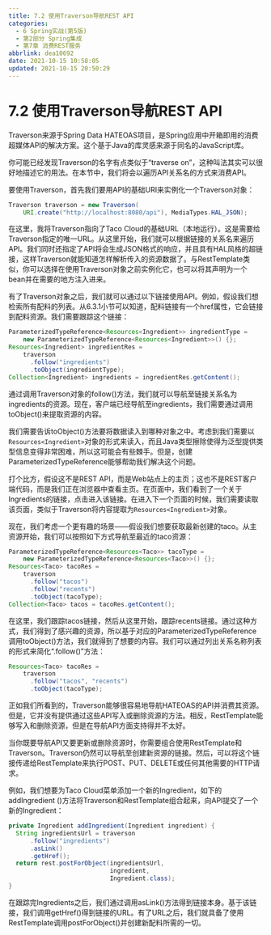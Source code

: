 ```yaml
---
title: 7.2 使用Traverson导航REST API
categories: 
  - 6 Spring实战(第5版)
  - 第2部分 Spring集成
  - 第7章 消费REST服务
abbrlink: dea10692
date: 2021-10-15 10:58:05
updated: 2021-10-15 20:50:29
---
```

# 7.2 使用Traverson导航REST API
Traverson来源于Spring Data HATEOAS项目，是Spring应用中开箱即用的消费超媒体API的解决方案。这个基于Java的库灵感来源于同名的JavaScript库。

你可能已经发现Traverson的名字有点类似于“traverse on”，这种叫法其实可以很好地描述它的用法。在本节中，我们将会以遍历API关系名的方式来消费API。

要使用Traverson，首先我们要用API的基础URI来实例化一个Traverson对象：

```java
Traverson traverson = new Traverson(
    URI.create("http://localhost:8080/api"), MediaTypes.HAL_JSON);
```

在这里，我将Traverson指向了Taco Cloud的基础URL（本地运行）。这是需要给Traverson指定的唯一URL。从这里开始，我们就可以根据链接的关系名来遍历API。我们同时还指定了API将会生成JSON格式的响应，并且具有HAL风格的超链接，这样Traverson就能知道怎样解析传入的资源数据了。与RestTemplate类似，你可以选择在使用Traverson对象之前实例化它，也可以将其声明为一个bean并在需要的地方注入进来。

有了Traverson对象之后，我们就可以通过以下链接使用API。例如，假设我们想检索所有配料的列表。从6.3.1小节可以知道，配料链接有一个href属性，它会链接到配料资源。我们需要跟踪这个链接：

```java
ParameterizedTypeReference<Resources<Ingredient>> ingredientType =
    new ParameterizedTypeReference<Resources<Ingredient>>() {};
Resources<Ingredient> ingredientRes =
    traverson
      .follow("ingredients")
      .toObject(ingredientType);
Collection<Ingredient> ingredients = ingredientRes.getContent();
```

通过调用Traverson对象的follow()方法，我们就可以导航至链接关系名为ingredients的资源。现在，客户端已经导航至ingredients，我们需要通过调用toObject()来提取资源的内容。

我们需要告诉toObject()方法要将数据读入到哪种对象之中。考虑到我们需要以`Resources<Ingredient>`对象的形式来读入，而且Java类型擦除使得为泛型提供类型信息变得非常困难，所以这可能会有些棘手。但是，创建ParameterizedTypeReference能够帮助我们解决这个问题。

打个比方，假设这不是REST API，而是Web站点上的主页；这也不是REST客户端代码，而是我们正在浏览器中查看主页。在页面中，我们看到了一个关于Ingredients的链接，点击进入该链接。在进入下一个页面的时候，我们需要读取该页面，类似于Traverson将内容提取为`Resources<Ingredient>`对象。

现在，我们考虑一个更有趣的场景——假设我们想要获取最新创建的taco。从主资源开始，我们可以按照如下方式导航至最近的taco资源：

```java
ParameterizedTypeReference<Resources<Taco>> tacoType =
    new ParameterizedTypeReference<Resources<Taco>>() {};
Resources<Taco> tacoRes =
    traverson
      .follow("tacos")
      .follow("recents")
      .toObject(tacoType);
Collection<Taco> tacos = tacoRes.getContent();
```

在这里，我们跟踪tacos链接，然后从这里开始，跟踪recents链接。通过这种方式，我们得到了感兴趣的资源，所以基于对应的ParameterizedTypeReference调用toObject()方法，我们就得到了想要的内容。我们可以通过列出关系名称列表的形式来简化“.follow()”方法：

```java
Resources<Taco> tacoRes =
    traverson
      .follow("tacos", "recents")
      .toObject(tacoType);
```

正如我们所看到的，Traverson能够很容易地导航HATEOAS的API并消费其资源。但是，它并没有提供通过这些API写入或删除资源的方法。相反，RestTemplate能够写入和删除资源，但是在导航API方面支持得并不太好。

当你既要导航API又要更新或删除资源时，你需要组合使用RestTemplate和Traverson。Traverson仍然可以导航至创建新资源的链接。然后，可以将这个链接传递给RestTemplate来执行POST、PUT、DELETE或任何其他需要的HTTP请求。

例如，我们想要为Taco Cloud菜单添加一个新的Ingredient，如下的addIngredient ()方法将Traverson和RestTemplate组合起来，向API提交了一个新的Ingredient：

```java
private Ingredient addIngredient(Ingredient ingredient) {
  String ingredientsUrl = traverson
      .follow("ingredients")
      .asLink()
      .getHref();
  return rest.postForObject(ingredientsUrl,
                            ingredient,
                            Ingredient.class);
}
```

在跟踪完Ingredients之后，我们通过调用asLink()方法得到链接本身。基于该链接，我们调用getHref()得到链接的URL。有了URL之后，我们就具备了使用RestTemplate调用postForObject()并创建新配料所需的一切。
